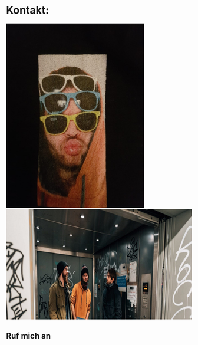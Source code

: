 # Kontakt: 

<img src="pictures/callme.jpg" height=500>
<img src="pictures/dullisImFahrstuhl1.jpg" height=300>

## Ruf mich an
